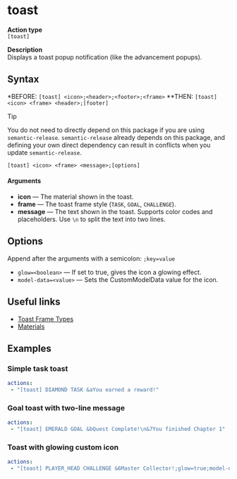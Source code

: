 # toast

**Action type**
<br>`[toast]`

**Description**
<br>Displays a toast popup notification (like the advancement popups).

## Syntax
*BEFORE: `[toast] <icon>;<header>;<footer>;<frame>`
**THEN: `[toast] <icon> <frame> <header>;[footer]`
> [!TIP]
> You do not need to directly depend on this package if you are using `semantic-release`.
> `semantic-release` already depends on this package, and defining your own direct dependency can result in conflicts when you update `semantic-release`.
```
[toast] <icon> <frame> <message>;[options]
```
#### Arguments
- **icon** — The material shown in the toast.
- **frame** — The toast frame style (`TASK`, `GOAL`, `CHALLENGE`).
- **message** — The text shown in the toast. Supports color codes and placeholders. Use `\n` to split the text into two lines.

## Options

Append after the arguments with a semicolon: `;key=value`

- `glow=<boolean>` — If set to true, gives the icon a glowing effect.
- `model-data=<value>` — Sets the CustomModelData value for the icon.

## Useful links
- [Toast Frame Types](https://hub.spigotmc.org/javadocs/spigot/org/bukkit/advancement/Advancement.Frame.html)
- [Materials](https://hub.spigotmc.org/javadocs/spigot/org/bukkit/Material.html)

## Examples

### Simple task toast
```yaml
actions:
 - "[toast] DIAMOND TASK &aYou earned a reward!"
```

### Goal toast with two-line message
```yaml
actions:
 - "[toast] EMERALD GOAL &bQuest Complete!\n&7You finished Chapter 1"
```

### Toast with glowing custom icon
```yaml
actions:
 - "[toast] PLAYER_HEAD CHALLENGE &6Master Collector!;glow=true;model-data=12"
```
